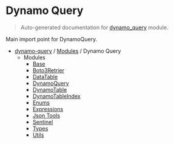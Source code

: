 # Dynamo Query

> Auto-generated documentation for [dynamo_query](https://github.com/altitudenetworks/dynamo_querydynamo_query/__init__.py) module.

Main import point for DynamoQuery.

- [dynamo-query](../README.md#dynamo-query) / [Modules](../MODULES.md#dynamo-query-modules) / Dynamo Query
    - Modules
        - [Base](base.md#base)
        - [Boto3Retrier](boto3_retrier.md#boto3retrier)
        - [DataTable](data_table.md#datatable)
        - [DynamoQuery](dynamo_query.md#dynamoquery)
        - [DynamoTable](dynamo_table.md#dynamotable)
        - [DynamoTableIndex](dynamo_table_index.md#dynamotableindex)
        - [Enums](enums.md#enums)
        - [Expressions](expressions.md#expressions)
        - [Json Tools](json_tools.md#json-tools)
        - [Sentinel](sentinel.md#sentinel)
        - [Types](types.md#types)
        - [Utils](utils.md#utils)
